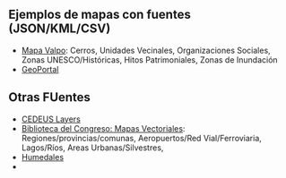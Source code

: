 ## Ejemplos de mapas con fuentes (JSON/KML/CSV)

* [Mapa Valpo](https://mapa.valpo.net/mapa-valparaiso): Cerros, Unidades Vecinales, Organizaciones Sociales, Zonas UNESCO/Históricas, Hitos Patrimoniales, Zonas de Inundación
* [GeoPortal](http://www.geoportal.cl/visorgeoportal/)


## Otras FUentes

* [CEDEUS Layers](http://datos.cedeus.cl/layers/)
* [Biblioteca del Congreso: Mapas Vectoriales](https://www.bcn.cl/siit/mapas_vectoriales/index_html): Regiones/provincias/comunas, Aeropuertos/Red Vial/Ferroviaria, Lagos/Ríos, Areas Urbanas/Silvestres, 
* [Humedales](https://humedaleschile.mma.gob.cl/inventario-humadales/)
* 
